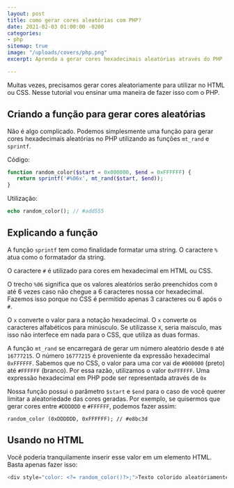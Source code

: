 ```yaml
---
layout: post
title: como gerar cores aleatórias com PHP?
date: 2021-02-03 01:00:00 -0200
categories:
- php
sitemap: true
image: "/uploads/covers/php.png"
excerpt: Aprenda a gerar cores hexadecimais aleatórias através do PHP

---
```

Muitas vezes, precisamos gerar cores aleatoriamente para utilizar no HTML ou CSS. Nesse tutorial vou ensinar uma maneira de fazer isso com o PHP.

## Criando a função para gerar cores aleatórias

Não é algo complicado. Podemos simplesmente uma função para gerar cores hexadecimais aleatórias no PHP utilizando as funções `mt_rand` e `sprintf`.

Código:

```php
function random_color($start = 0x000000, $end = 0xFFFFFF) {
   return sprintf('#%06x', mt_rand($start, $end));
}
```

Utilização:

```php
echo random_color(); // #add555
```

## Explicando a função

A função `sprintf` tem como finalidade formatar uma string. O caractere `%` atua como o formatador da string.

O caractere `#` é utilizado para cores em hexadecimal em HTML ou CSS.

O trecho `%06` significa que os valores aleatórios serão preenchidos com `0` até 6 vezes caso não chegue a 6 caracteres nossa cor hexadecimal. Fazemos isso porque no CSS é permitido apenas 3 caracteres ou 6 após o `#`.

O `x` converte o valor para a notação hexadecimal. O `x` converte os caracteres alfabéticos para minúsculo. Se utilizasse `X`, seria maísculo, mas isso não interfece em nada para o CSS, que utiliza as duas formas.

A função  `mt_rand` se encarregará de gerar um  número aleatório desde `0` até `16777215`. O número `16777215` é proveniente da expressão hexadecimal `0xFFFFFF`. Sabemos que no CSS, o valor para uma cor vai de `#000000` (preto) até `#FFFFFF` (branco). Por essa razão, utilizamos o valor `0xFFFFFF`. Uma expressão hexadecimal em PHP pode ser representada através de `0x`

Nossa função possui o parâmetro `$start` e `$end` para o caso de você querer limitar a aleatoriedade das cores geradas. Por exemplo, se quisermos que gerar cores entre `#DDDDDD` e `#FFFFFF`, podemos fazer assim:

    random_color (0xDDDDDD, 0xFFFFFF); // #e8bc3d

## Usando no HTML

Você poderia tranquilamente inserir esse valor em um elemento HTML. Basta apenas fazer isso:

```php
<div style="color: <?= random_color()?>;">Texto colorido aleatóriamente</div>
```